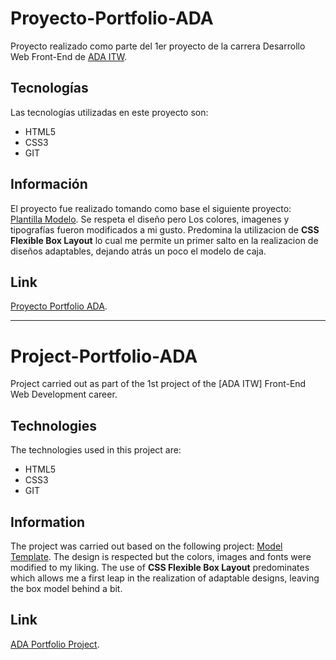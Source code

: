 # Proyecto-Portfolio-ADA

Proyecto realizado como parte del 1er proyecto de la carrera Desarrollo Web Front-End de [ADA ITW](https://collectednotes.com).


## Tecnologías

Las tecnologías utilizadas en este proyecto son:

- HTML5
- CSS3
- GIT

## Información

El proyecto fue realizado tomando como base el siguiente proyecto: [Plantilla Modelo](https://frontend-proyecto-portfolio.adaitw.org/).
Se respeta el diseño pero Los colores, imagenes y tipografías fueron modificados a mi gusto. Predomina la utilizacion de **CSS Flexible Box Layout**
lo cual me permite un primer salto en la realizacion de diseños adaptables, dejando atrás un poco el modelo de caja.

## Link

[Proyecto Portfolio ADA](https://jennimar17.github.io/Proyecto-Portfolio-ADA/).

-----------------------------------------------------------------------------------------

# Project-Portfolio-ADA

Project carried out as part of the 1st project of the [ADA ITW] Front-End Web Development career.


## Technologies

The technologies used in this project are:

- HTML5
- CSS3
- GIT

## Information

The project was carried out based on the following project: [Model Template](https://frontend-proyecto-portfolio.adaitw.org/).
The design is respected but the colors, images and fonts were modified to my liking. The use of **CSS Flexible Box Layout** predominates
which allows me a first leap in the realization of adaptable designs, leaving the box model behind a bit.

## Link

[ADA Portfolio Project](https://jennimar17.github.io/Proyecto-Portfolio-ADA/).


